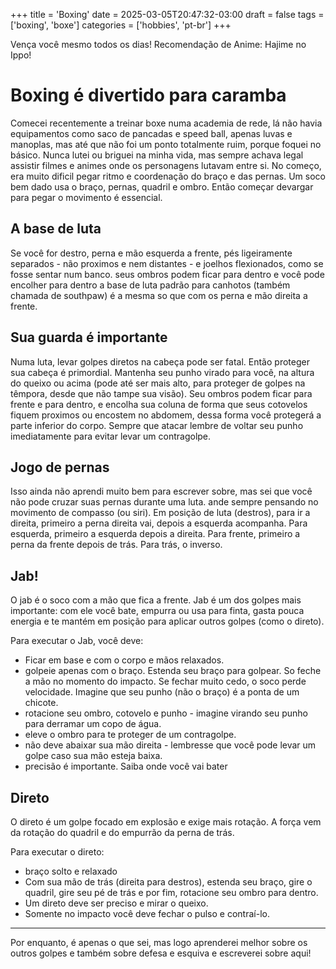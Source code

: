 +++
title = 'Boxing'
date = 2025-03-05T20:47:32-03:00
draft = false
tags = ['boxing', 'boxe']
categories = ['hobbies', 'pt-br']
+++

Vença você mesmo todos os dias! Recomendação de Anime: Hajime no Ippo!

# Boxing é divertido para caramba

Comecei recentemente a treinar boxe numa academia de rede, lá não havia equipamentos como saco de pancadas e speed ball, apenas luvas e manoplas, mas até que não foi um ponto totalmente ruim, porque foquei no básico. Nunca lutei ou briguei na minha vida, mas sempre achava legal assistir filmes e animes onde os personagens lutavam entre si. No começo, era muito dificil pegar ritmo e coordenação do braço e das pernas. Um soco bem dado usa o braço, pernas, quadril e ombro. Então começar devargar para pegar o movimento é essencial.

## A base de luta

Se você for destro, perna e mão esquerda a frente, pés ligeiramente separados - não proximos e nem distantes - e joelhos flexionados, como se fosse sentar num banco. seus ombros podem ficar para dentro e você pode encolher para dentro  a base de luta padrão para canhotos (também chamada de southpaw) é a mesma so que com os perna e mão direita a frente.

## Sua guarda é importante

Numa luta, levar golpes diretos na cabeça pode ser fatal. Então proteger sua cabeça é primordial. Mantenha seu punho virado para você, na altura do queixo ou acima (pode até ser mais alto, para proteger de golpes na têmpora, desde que não tampe sua visão). Seu ombros podem ficar para frente e para dentro, e encolha sua coluna de forma que seus cotovelos fiquem proximos ou encostem no abdomem, dessa forma você protegerá a parte inferior do corpo. Sempre que atacar lembre de voltar seu punho imediatamente para evitar levar um contragolpe.

## Jogo de pernas

Isso ainda não aprendi muito bem para escrever sobre, mas sei que você não pode cruzar suas pernas durante uma luta. ande sempre pensando no movimento de compasso (ou siri). Em posição de luta (destros), para ir a direita, primeiro a perna direita vai, depois a esquerda acompanha. Para esquerda, primeiro a esquerda depois a direita. Para frente, primeiro a perna da frente depois de trás. Para trás, o inverso.

## Jab!

O jab é o soco com a mão que fica a frente. Jab é um dos golpes mais importante: com ele você bate, empurra ou usa para finta, gasta pouca energia e te mantém em posição para aplicar outros golpes (como o direto).

Para executar o Jab, você deve: 
* Ficar em base e com o corpo e mãos relaxados.
* golpeie apenas com o braço. Estenda seu braço para golpear. So feche a mão no momento do impacto. Se fechar muito cedo, o soco perde velocidade. Imagine que seu punho (não o braço) é a ponta de um chicote.
* rotacione seu ombro, cotovelo e punho - imagine virando seu punho para derramar um copo de água. 
* eleve o ombro para te proteger de um contragolpe.
* não deve abaixar sua mão direita - lembresse que você pode levar um golpe caso sua mão esteja baixa.
* precisão é importante. Saiba onde você vai bater


## Direto

O direto é um golpe focado em explosão e exige mais rotação. A força vem da rotação do quadril e do empurrão da perna de trás.

Para executar o direto:
* braço solto e relaxado    
* Com sua mão de trás (direita para destros), estenda seu braço, gire o quadril, gire seu pé de trás e por fim, rotacione seu ombro para dentro. 
* Um direto deve ser preciso e mirar o queixo.
* Somente no impacto você deve fechar o pulso e contraí-lo.


--- 

Por enquanto, é apenas o que sei, mas logo aprenderei melhor sobre os outros golpes e também sobre defesa e esquiva e escreverei sobre aqui!


